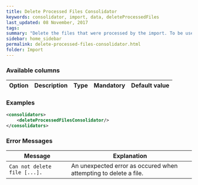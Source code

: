 ```yaml
---
title: Delete Processed Files Consolidator
keywords: consolidator, import, data, deleteProcessedFiles
last_updated: 08 November, 2017
tags:
summary: "Delete the files that were processed by the import. To be used with caution."
sidebar: home_sidebar
permalink: delete-processed-files-consolidator.html
folder: Import
---
```



### Available columns

Option | Description | Type | Mandatory | Default value
--- | --- | --- | --- | ---



### Examples

```xml 
<consolidators>
	<deleteProcessedFilesConsolidator/>
</consolidators>
```

### Error Messages

Message | Explanation
---- | ----
`Can not delete file [...].` |	An unexpected error as occured when attempting to delete a file.